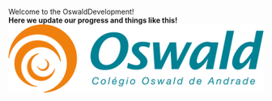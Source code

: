 
Welcome to the OswaldDevelopment! 
<br/>**Here we update our progress and things like this!**
<br/> ![](https://github.com/Obleynix/OswaldDevelopment/blob/master/eef1fdd1277836616c652476a5aac02833691e37.png)
